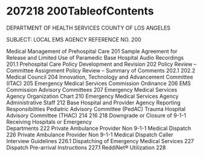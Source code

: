 # 207218 200TableofContents

DEPARTMENT OF HEALTH SERVICES 
COUNTY OF LOS ANGELES 
 
SUBJECT: LOCAL EMS AGENCY    REFERENCE NO. 200 
 
 
 
 
Medical Management of Prehospital Care 201 
Sample Agreement for Release and Limited Use of Paramedic 
Base Hospital Audio Recordings 
201.1 
Prehospital Care Policy Development and Revision 202 
Policy Review – Committee Assignment 
Policy Review – Summary of Comments 
202.1 
202.2 
Medical Council 204 
Innovation, Technology and Advancement Committee (ITAC) 205 
Emergency Medical Services Commission Ordinance 206 
EMS Commission Advisory Committees 207 
Emergency Medical Services Agency Organization Chart 210 
Emergency Medical Services Agency Administrative Staff  212 
Base Hospital and Provider Agency Reporting Responsibilities 
Pediatric Advisory Committee (PedAC) 
Trauma Hospital Advisory Committee (THAC) 
214 
216 
218 
Downgrade or Closure of 9-1-1 Receiving Hospitals or Emergency  
Departments 
222 
Private Ambulance Provider Non 9-1-1 Medical Dispatch 226 
Private Ambulance Provider Non 9-1-1 Medical Dispatch 
Caller Interview Guidelines 
226.1 
Dispatching of Emergency Medical Services 227 
Dispatch Pre-arrival Instructions 227.1 
ReddiNet® Utilization 228
